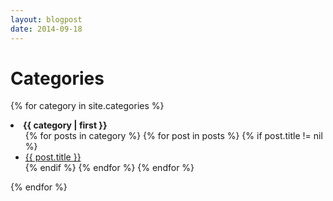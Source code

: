 ```yaml
---
layout: blogpost
date: 2014-09-18
---
```

# Categories

{% for category in site.categories %}
  <li><b name="{{ category | first }}">{{ category | first }}</b>
    <ul>
    {% for posts in category %}
      {% for post in posts %}
        {% if post.title != nil %}
        <li><a href="{{ post.url }}">{{ post.title }}</a></li>
        {% endif %}
      {% endfor %}
    {% endfor %}
    </ul>
  </li>
{% endfor %}